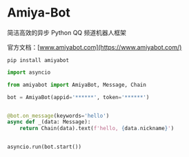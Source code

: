 # Amiya-Bot

简洁高效的异步 Python QQ 频道机器人框架

官方文档：[www.amiyabot.com](https://www.amiyabot.com/)

    pip install amiyabot

```python
import asyncio

from amiyabot import AmiyaBot, Message, Chain

bot = AmiyaBot(appid='******', token='******')


@bot.on_message(keywords='hello')
async def _(data: Message):
    return Chain(data).text(f'hello, {data.nickname}')


asyncio.run(bot.start())
```
